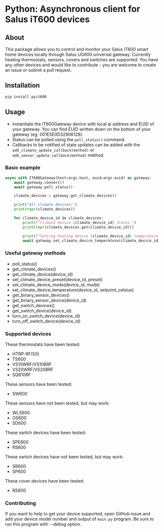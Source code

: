 # Python: Asynchronous client for Salus iT600 devices

## About

This package allows you to control and monitor your Salus iT600 smart home devices locally through Salus UG600 universal gateway. Currently heating thermostats, sensors, covers and switches are supported. You have any other devices and would like to contribute - you are welcome to create an issue or submit a pull request.

## Installation

```bash
pip install pyit600
```

## Usage
 - Instantiate the IT600Gateway device with local ip address and EUID of your gateway. You can find EUID written down on the bottom of your gateway (eg. 001E5E0D32906128).
 - Status can be polled using the `poll_status()` command.
 - Callbacks to be notified of state updates can be added with the `add_climate_update_callback(method)` or `add_sensor_update_callback(method)` method.

### Basic example

```python
async with IT600Gateway(host=args.host, euid=args.euid) as gateway:
	await gateway.connect()
	await gateway.poll_status()

	climate_devices = gateway.get_climate_devices()

	print("All climate devices:")
	print(repr(climate_devices))

	for climate_device_id in climate_devices:
		print(f"Climate device {climate_device_id} status:")
		print(repr(climate_devices.get(climate_device_id)))

		print(f"Setting heating device {climate_device_id} temperature to 21 degrees celsius")
		await gateway.set_climate_device_temperature(climate_device_id, 21)
```

### Useful gateway methods

 - poll_status()
 - get_climate_devices()
 - get_climate_device(device_id)
 - set_climate_device_preset(device_id, preset)
 - set_climate_device_mode(device_id, mode)
 - set_climate_device_temperature(device_id, setpoint_celsius)
 - get_binary_sensor_devices()
 - get_binary_sensor_device(device_id)
 - get_switch_devices()
 - get_switch_device(device_id)
 - turn_on_switch_device(device_id)
 - turn_off_switch_device(device_id)

### Supported devices

These thermostats have been tested:
* HTRP-RF(50)
* TS600
* VS10WRF/VS10BRF
* VS20WRF/VS20BRF
* SQ610RF

These sensors have been tested:
* SW600

These sensors have not been tested, but may work:
* WLS600
* OS600
* SD600

These switch devices have been tested:
* SPE600
* RS600

These switch devices have not been tested, but may work:
* SR600
* SP600

These cover devices have been tested:
* RS600

### Contributing

If you want to help to get your device supported, open GitHub issue and add your device model number and output of `main.py` program. Be sure to run this program with --debug option.
